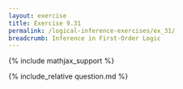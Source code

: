 ```yaml
---
layout: exercise
title: Exercise 9.31
permalink: /logical-inference-exercises/ex_31/
breadcrumb: Inference in First-Order Logic
---
```


{% include mathjax_support %}

<div><i class="arrow-up loader" data-chapter="logical-inference-exercises" data-exercise="ex_31" data-rating="0"></i></div>
{% include_relative question.md %}
